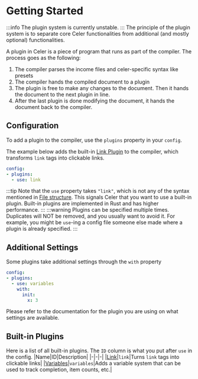 # Getting Started
:::info
The plugin system is currently unstable.
:::
The principle of the plugin system is to separate core Celer functionalities from additional (and mostly optional) functionalities.

A plugin in Celer is a piece of program that runs as part of the compiler. The process goes as the following:

1. The compiler parses the income files and celer-specific syntax like presets
2. The compiler hands the compiled document to a plugin
3. The plugin is free to make any changes to the document. Then it hands the document to the next plugin in line.
4. After the last plugin is done modifying the document, it hands the document back to the compiler.


## Configuration
To add a plugin to the compiler, use the `plugins` property in your `config`.

The example below adds the built-in [Link Plugin](./link.md) to the compiler, which transforms `link` tags into clickable links.
```yaml
config:
- plugins:
  - use: link
```
:::tip
Note that the `use` property takes `"link"`, which is not any of the syntax mentioned in
[File structure](../route/file-structure.md). This signals Celer that you want to use a built-in
plugin. Built-in plugins are implemented in Rust and has higher performance.
:::
:::warning
Plugins can be specified multiple times. Duplicates will NOT be removed, and you usually want to avoid it.
For example, you might be `use`-ing a config file someone else made where a plugin is already specified.
:::

## Additional Settings
Some plugins take additional settings through the `with` property
```yaml
config:
- plugins:
  - use: variables
    with:
      init:
        x: 3
```
Please refer to the documentation for the plugin you are using on what settings are available.

## Built-in Plugins
Here is a list of all built-in plugins. The `ID` column is what you put after `use` in the config.
|Name|ID|Description|
|-|-|-|
|[Link](./link.md)|`link`|Turns `link` tags into clickable links|
|[Variables](./variables.md)|`variables`|Adds a variable system that can be used to track completion, item counts, etc.|
<!--
|[Assertion](./assertion.md)|`assertion`|Adds an assertion system that can give warning when a value does not meet some condition|
-->

